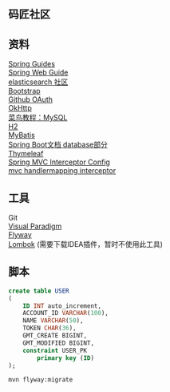 ## 码匠社区

## 资料

[Spring Guides](https://spring.io/guides)  
[Spring Web Guide](https://spring.io/guides/gs/serving-web-content/)  
[elasticsearch 社区](https://elasticsearch.cn/)  
[Bootstrap](https://v3.bootcss.com/)  
[Github OAuth](https://developer.github.com/apps/building-oauth-apps/)  
[OkHttp](https://square.github.io/okhttp/)  
[菜鸟教程：MySQL](https://www.runoob.com/mysql/mysql-tutorial.html)  
[H2](https://www.h2database.com/html/main.html)  
[MyBatis](https://mybatis.org/spring-boot-starter/mybatis-spring-boot-autoconfigure/)  
[Spring Boot文档 database部分](https://docs.spring.io/spring-boot/docs/2.1.13.RELEASE/reference/html/boot-features-sql.html#boot-features-embedded-database-support)  
[Thymeleaf](https://www.thymeleaf.org/doc/tutorials/3.0/usingthymeleaf.html)  
[Spring MVC Interceptor Config](https://docs.spring.io/spring/docs/5.2.5.RELEASE/spring-framework-reference/web.html#mvc-config-interceptors)  
[mvc handlermapping interceptor](https://docs.spring.io/spring/docs/5.2.5.RELEASE/spring-framework-reference/web.html#mvc-handlermapping-interceptor)


## 工具
Git  
[Visual Paradigm](https://www.visual-paradigm.com/cn/download/community.jsp)  
[Flyway](https://flywaydb.org/getstarted/firststeps/maven)  
[Lombok](https://projectlombok.org/) (需要下载IDEA插件，暂时不使用此工具)
 
## 脚本
```sql
create table USER
(
	ID INT auto_increment,
	ACCOUNT_ID VARCHAR(100),
	NAME VARCHAR(50),
	TOKEN CHAR(36),
	GMT_CREATE BIGINT,
	GMT_MODIFIED BIGINT,
	constraint USER_PK
		primary key (ID)
);
```
```bash
mvn flyway:migrate
```